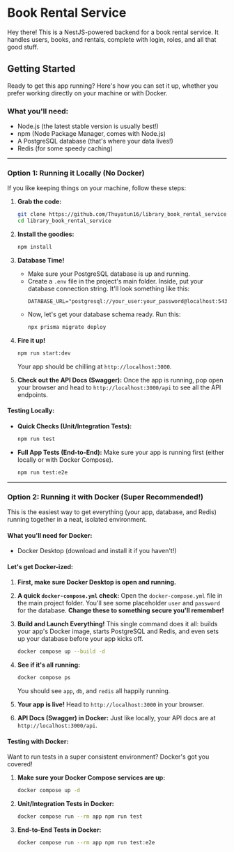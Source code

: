 # Book Rental Service

Hey there! This is a NestJS-powered backend for a book rental service. It handles users, books, and rentals, complete with login, roles, and all that good stuff.

## Getting Started

Ready to get this app running? Here's how you can set it up, whether you prefer working directly on your machine or with Docker.

### What you'll need:

*   Node.js (the latest stable version is usually best!)
*   npm (Node Package Manager, comes with Node.js)
*   A PostgreSQL database (that's where your data lives!)
*   Redis (for some speedy caching)

---

### Option 1: Running it Locally (No Docker)

If you like keeping things on your machine, follow these steps:

1.  **Grab the code:**
    ```bash
    git clone https://github.com/Thuyatun16/library_book_rental_service.git
    cd library_book_rental_service
    ```

2.  **Install the goodies:**
    ```bash
    npm install
    ```

3.  **Database Time!**
    *   Make sure your PostgreSQL database is up and running.
    *   Create a `.env` file in the project's main folder. Inside, put your database connection string. It'll look something like this:
        ```
        DATABASE_URL="postgresql://your_user:your_password@localhost:5432/your_database_name"
        ```
    *   Now, let's get your database schema ready. Run this:
        ```bash
        npx prisma migrate deploy
        ```

4.  **Fire it up!**
    ```bash
    npm run start:dev
    ```
    Your app should be chilling at `http://localhost:3000`.

5.  **Check out the API Docs (Swagger):**
    Once the app is running, pop open your browser and head to `http://localhost:3000/api` to see all the API endpoints.

#### Testing Locally:

*   **Quick Checks (Unit/Integration Tests):**
    ```bash
    npm run test
    ```

*   **Full App Tests (End-to-End):**
    Make sure your app is running first (either locally or with Docker Compose).
    ```bash
    npm run test:e2e
    ```

---

### Option 2: Running it with Docker (Super Recommended!)

This is the easiest way to get everything (your app, database, and Redis) running together in a neat, isolated environment.

#### What you'll need for Docker:

*   Docker Desktop (download and install it if you haven't!)

#### Let's get Docker-ized:

1.  **First, make sure Docker Desktop is open and running.**

2.  **A quick `docker-compose.yml` check:**
    Open the `docker-compose.yml` file in the main project folder. You'll see some placeholder `user` and `password` for the database. **Change these to something secure you'll remember!**

3.  **Build and Launch Everything!**
    This single command does it all: builds your app's Docker image, starts PostgreSQL and Redis, and even sets up your database before your app kicks off.
    ```bash
    docker compose up --build -d
    ```

4.  **See if it's all running:**
    ```bash
    docker compose ps
    ```
    You should see `app`, `db`, and `redis` all happily running.

5.  **Your app is live!**
    Head to `http://localhost:3000` in your browser.

6.  **API Docs (Swagger) in Docker:**
    Just like locally, your API docs are at `http://localhost:3000/api`.

#### Testing with Docker:

Want to run tests in a super consistent environment? Docker's got you covered!

1.  **Make sure your Docker Compose services are up:**
    ```bash
    docker compose up -d
    ```

2.  **Unit/Integration Tests in Docker:**
    ```bash
    docker compose run --rm app npm run test
    ```

3.  **End-to-End Tests in Docker:**
    ```bash
    docker compose run --rm app npm run test:e2e
    ```
